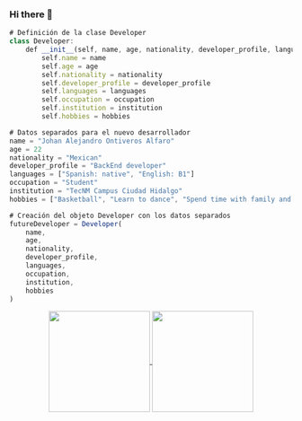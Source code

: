 ### Hi there 👋

<!--
**ChemsJam/ChemsJam** is a ✨ _special_ ✨ repository because its `README.md` (this file) appears on your GitHub profile.
-->

```ts
# Definición de la clase Developer
class Developer:
    def __init__(self, name, age, nationality, developer_profile, languages, occupation, institution, hobbies):
        self.name = name
        self.age = age
        self.nationality = nationality
        self.developer_profile = developer_profile
        self.languages = languages
        self.occupation = occupation
        self.institution = institution
        self.hobbies = hobbies

# Datos separados para el nuevo desarrollador
name = "Johan Alejandro Ontiveros Alfaro"
age = 22
nationality = "Mexican"
developer_profile = "BackEnd developer"
languages = ["Spanish: native", "English: B1"]
occupation = "Student"
institution = "TecNM Campus Ciudad Hidalgo"
hobbies = ["Basketball", "Learn to dance", "Spend time with family and friends"]

# Creación del objeto Developer con los datos separados
futureDeveloper = Developer(
    name,
    age,
    nationality,
    developer_profile,
    languages,
    occupation,
    institution,
    hobbies
)

```

<p align="center">
<a href="https://github.com/ChemsJam?tab=repositories">
  <img height="180" align="center" src="https://github-readme-stats.vercel.app/api?username=ChemsJam&show_icons=true&theme=dracula&rank_icon=github" />
</a>
<a href="https://github.com/ChemsJam?tab=repositories">
  <img height="180" align="center" src="https://github-readme-stats.vercel.app/api/top-langs/?username=ChemsJam&layout=compact&theme=onedark&hide=html,scss,prolog" />
</a>
<p>
